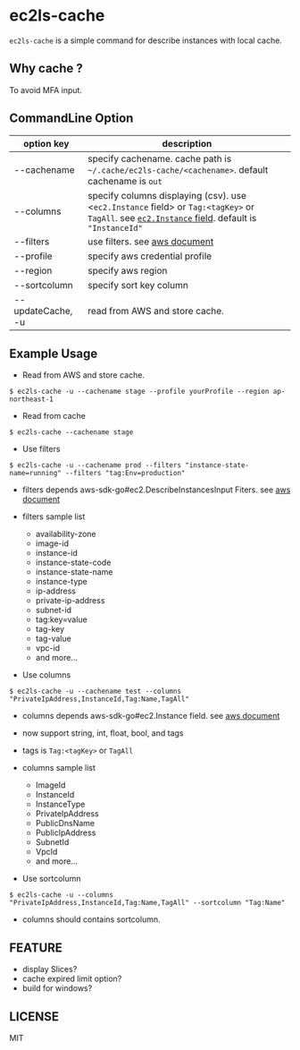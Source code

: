 ec2ls-cache
===
`ec2ls-cache` is a simple command for describe instances with local cache.

Why cache ?
---
To avoid MFA input.

CommandLine Option
---
|option key|description|
|---|---|
|--cachename|specify cachename. cache path is `~/.cache/ec2ls-cache/<cachename>`. default cachename is `out`|
|--columns|specify columns displaying (csv). use <`ec2.Instance` field> or `Tag:<tagKey>` or `TagAll`. see [`ec2.Instance` field](https://docs.aws.amazon.com/sdk-for-go/api/service/ec2/#Instance). default is `"InstanceId"`|
|--filters|use filters. see [aws document](https://docs.aws.amazon.com/sdk-for-go/api/service/ec2/#DescribeInstancesInput)|
|--profile|specify aws credential profile|
|--region|specify aws region|
|--sortcolumn|specify sort key column|
|--updateCache, -u|read from AWS and store cache.|

Example Usage
---
- Read from AWS and store cache.
```
$ ec2ls-cache -u --cachename stage --profile yourProfile --region ap-northeast-1
```

- Read from cache
```
$ ec2ls-cache --cachename stage
```

- Use filters
```
$ ec2ls-cache -u --cachename prod --filters "instance-state-name=running" --filters "tag:Env=production"
```
  - filters depends aws-sdk-go#ec2.DescribeInstancesInput Fiters. see [aws document](https://docs.aws.amazon.com/sdk-for-go/api/service/ec2/#DescribeInstancesInput)
  - filters sample list
    - availability-zone
    - image-id
    - instance-id
    - instance-state-code
    - instance-state-name
    - instance-type
    - ip-address
    - private-ip-address
    - subnet-id
    - tag:key=value
    - tag-key
    - tag-value
    - vpc-id
    - and more...

- Use columns
```
$ ec2ls-cache -u --cachename test --columns "PrivateIpAddress,InstanceId,Tag:Name,TagAll"
```
  - columns depends aws-sdk-go#ec2.Instance field. see [aws document](https://docs.aws.amazon.com/sdk-for-go/api/service/ec2/#Instance)
  - now support string, int, float, bool, and tags
  - tags is `Tag:<tagKey>` or `TagAll`
  - columns sample list
    - ImageId
    - InstanceId
    - InstanceType
    - PrivateIpAddress
    - PublicDnsName
    - PublicIpAddress
    - SubnetId
    - VpcId
    - and more...

- Use sortcolumn
```
$ ec2ls-cache -u --columns "PrivateIpAddress,InstanceId,Tag:Name,TagAll" --sortcolumn "Tag:Name"
```
  - columns should contains sortcolumn.


FEATURE
---
- display Slices?
- cache expired limit option?
- build for windows?

LICENSE
---
MIT
